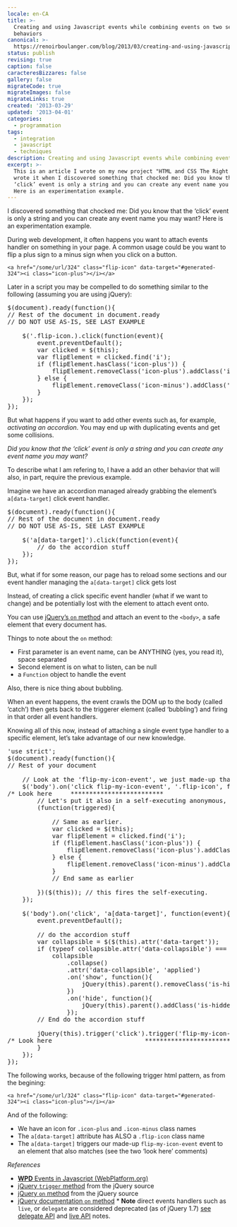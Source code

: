 ```yaml
---
locale: en-CA
title: >-
  Creating and using Javascript events while combining events on two separates
  behaviors
canonical: >-
  https://renoirboulanger.com/blog/2013/03/creating-and-using-javascript-events-while-combining-events-on-two-separates-behaviors/
status: publish
revising: true
caption: false
caracteresBizzares: false
gallery: false
migrateCode: true
migrateImages: false
migrateLinks: true
created: '2013-03-29'
updated: '2013-04-01'
categories:
  - programmation
tags:
  - integration
  - javascript
  - techniques
description: Creating and using Javascript events while combining events
excerpt: >-
  This is an article I wrote on my new project "HTML and CSS The Right way". I
  wrote it when I discovered something that chocked me: Did you know that the
  ‘click’ event is only a string and you can create any event name you may want?
  Here is an experimentation example.
---
```


I discovered something that chocked me: Did you know that the ‘click’ event is only a string and you can create any event name you may want? Here is an experimentation example.

During web development, it often happens you want to attach events handler on something in your page. A common usage could be you want to flip a plus sign to a minus sign when you click on a button.
<pre><code>&lt;a href="/some/url/324" class="flip-icon" data-target="#generated-324"&gt;&lt;i class="icon-plus"&gt;&lt;/i&gt;&lt;/a&gt;</code></pre>
Later in a script you may be compelled to do something similar to the following (assuming you are using jQuery):
<pre>$(document).ready(function(){
// Rest of the document in document.ready
// DO NOT USE AS-IS, SEE LAST EXAMPLE

    $('.flip-icon.).click(function(event){
        event.preventDefault();
        var clicked = $(this);
        var flipElement = clicked.find('i');
        if (flipElement.hasClass('icon-plus')) {
            flipElement.removeClass('icon-plus').addClass('icon-minus');
        } else {
            flipElement.removeClass('icon-minus').addClass('icon-plus');
        }
    });
});</pre>
But what happens if you want to add other events such as, for example, <em>activating an accordion</em>. You may end up with duplicating events and get some collisions.

<em>Did you know that the ‘click’ event is only a string and you can create any event name you may want?</em>

To describe what I am refering to, I have a add an other behavior that will also, in part, require the previous example.

Imagine we have an accordion managed already grabbing the element’s <code>a[data-target]</code> click event handler.
<pre>$(document).ready(function(){
// Rest of the document in document.ready
// DO NOT USE AS-IS, SEE LAST EXAMPLE

    $('a[data-target]').click(function(event){
        // do the accordion stuff
    });
});</pre>
But, what if for some reason, our page has to reload some sections and our event handler managing the <code>a[data-target]</code> click gets lost

Instead, of creating a click specific event handler (what if we want to change) and be potentially lost with the element to attach event onto.

You can use <a href="http://api.jquery.com/on/">jQuery’s <code>on</code> method</a> and attach an event to the <code>&lt;body&gt;</code>, a safe element that every document has.

Things to note about the <code>on</code> method:
<ul>
	<li>First parameter is an event name, can be ANYTHING (yes, you read it), space separated</li>
	<li>Second element is on what to listen, can be null</li>
	<li>a <code>Function</code> object to handle the event</li>
</ul>
Also, there is nice thing about bubbling.

When an event happens, the event crawls the DOM up to the body (called ‘catch’) then gets back to the triggerer element (called ‘bubbling’) and firing in that order all event handlers.

Knowing all of this now, instead of attaching a single event type handler to a specific element, let’s take advantage of our new knowledge.
<pre>'use strict';
$(document).ready(function(){
// Rest of your document

    // Look at the 'flip-my-icon-event', we just made-up that one. See below.
    $('body').on('click flip-my-icon-event', '.flip-icon', function(){
/* Look here     *************************                                       */
        // Let's put it also in a self-executing anonymous, to isolate scope
        (function(triggered){

            // Same as earlier.
            var clicked = $(this);
            var flipElement = clicked.find('i');
            if (flipElement.hasClass('icon-plus')) {
                flipElement.removeClass('icon-plus').addClass('icon-minus');
            } else {
                flipElement.removeClass('icon-minus').addClass('icon-plus');
            }
            // End same as earlier

        })($(this)); // this fires the self-executing.
    });

    $('body').on('click', 'a[data-target]', function(event){
        event.preventDefault();

        // do the accordion stuff
        var collapsible = $($(this).attr('data-target'));
        if (typeof collapsible.attr('data-collapsible') === 'undefined')  {
            collapsible
                .collapse()
                .attr('data-collapsible', 'applied')
                .on('show', function(){
                    jQuery(this).parent().removeClass('is-hidden');
                })
                .on('hide', function(){
                    jQuery(this).parent().addClass('is-hidden');
                });
        // End do the accordion stuff

        jQuery(this).trigger('click').trigger('flip-my-icon-event');
/* Look here                         *******************************        */
        }
    });
});</pre>
The following works, because of the following trigger html pattern, as from the begining:
<pre><code>&lt;a href="/some/url/324" class="flip-icon" data-target="#generated-324"&gt;&lt;i class="icon-plus"&gt;&lt;/i&gt;&lt;/a&gt;</code></pre>
And of the following:
<ul>
	<li>We have an icon for <code>.icon-plus</code> and <code>.icon-minus</code> class names</li>
	<li>The <code>a[data-target]</code> attribute has ALSO a <code>.flip-icon</code> class name</li>
	<li>The <code>a[data-target]</code> triggers our made-up <code>flip-my-icon-event</code> event to an element that also matches (see the two ‘look here’ comments)</li>
</ul>
<em>References</em>
<ul>
	<li><a href="https://webplatform.github.io/docs/tutorials/events_in_javascript"><strong>WPD</strong> Events in Javascript (WebPlatform.org)</a></li>
	<li><a href="https://github.com/jquery/jquery/blob/master/src/event.js#L206">jQuery <code>trigger</code> method</a> from the jQuery source</li>
	<li><a href="https://github.com/jquery/jquery/blob/master/src/event.js#L715">jQuery <code>on</code> method</a> from the jQuery source</li>
	<li><a href="http://api.jquery.com/on/">jQuery documentation <code>on</code> method</a> * <strong>Note</strong> direct events handlers such as <code>live</code>, or <code>delegate</code> are considered deprecated (as of jQuery 1.7) <a href="http://api.jquery.com/delegate/">see delegate API</a> and <a href="http://api.jquery.com/live/">live API</a> notes.</li>
</ul>
